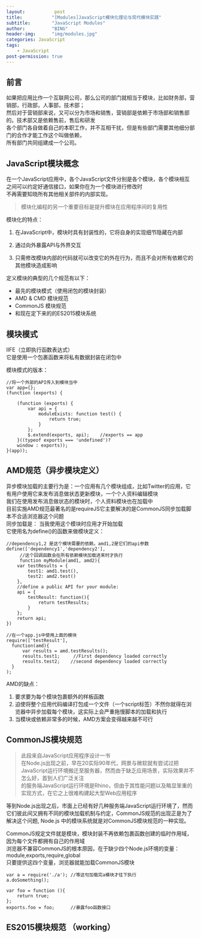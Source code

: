 ```yaml
---
layout:           post
title:           "[Modules]JavaScript模块化理论与现代模块实践"
subtitle:        "JavaScript Modules"
author:          "BING"
header-img:      "img/modules.jpg"    
categories: JavaScript
tags:
    - JavaScript
post-permission: true
---
```


## 前言     
如果把应用比作一个互联网公司，那么公司的部门就相当于模块，比如财务部，营销部，行政部，人事部，技术部；      
然后对于营销部来说，又可以分为市场和销售，营销部是依赖于市场部和销售部的。技术部又是依赖售前，售后和研发       
各个部门各自做着自己的本职工作，并不互相干扰，但是有些部门需要其他细分部门的合作才能工作这个叫做依赖，    
所有部门共同组建成一个公司。        
  
## JavaScript模块概念     
在一个JavaScript应用中，各个JavaScript文件分别是各个模块，各个模块相互之间可以约定好通信接口，如果你在为一个模块进行修改时    
不再需要知晓所有其他相关部件的内部实现。      
> 模块化编程的另一个重要目标是提升模块在应用程序间的复用性        

模块化的特点：
1. 在JavaScript中，模块时具有封装性的，它将自身的实现细节隐藏在内部     

2. 通过向外暴露API与外界交互   

3. 只需修改模块内部的代码就可以改变它的外在行为，而且不会对所有依赖它的其他模块造成影响        

定义模块的典型的几个规范有以下：     

* 最先的模块模式（使用闭包的模块封装）    
* AMD & CMD 模块规范    
* CommonJS 模块规范    
* 和现在定下来的的ES2015模块系统     

## 模块模式     
  IIFE（立即执行函数表达式）    
  它是使用一个包裹函数来将私有数据封装在闭包中      
  
  模块模式的版本：    

```      
//将一个外部的API传入到模块当中     
var app={};  
(function (exports) {
    
    (function (exports) {
        var api = {
            moduleExists: function test() {
                return true;
            }
        };
        $.extend(exports, api);    //exports == app
    }((typeof exports === 'undefined')?
    window : exports));
}(app));      
```        
          
## AMD规范（异步模块定义）     
异步模块加载的主要行为是：一个应用有几个模块组成，比如Twitter的应用，它有用户使用它来发布消息做状态更新模块，一个个人资料编辑模块      
我们在使用发布消息做状态的模块时，个人资料模块也在加载中    
目前实施AMD规范最著名的是requireJS它主要解决的是CommonJS同步加载脚本不合适浏览器这个问题   
同步加载是： 当我使用这个模块时应用才开始加载        
它使用名为define()的函数来做模块定义：       
```       
//dependency1,2 是这个模块需要的依赖。amd1,2是它们的api参数
define(['dependency1','dependency2'], 
     //这个回调函数会在所有依赖模块加载进来时才执行    
     function myModule(amd1, amd2){
    var testResults = {
        test1: amd1.test(),  
        test2: amd2.test()
    },
    //define a public API for your module:
    api = {
        testResult: function(){
            return testResults;
        }
    };
    return api;
})     

//在一个app.js中使用上面的模块    
require(['testResult'],
  function(amd){
      var results = amd.testResults();
      results.test1;     //First dependency loaded correctly
      results.test2;    //second dependency loaded correctly 
  }
);
```        
AMD的缺点：     
1. 要求要为每个模块包裹额外的样板函数      
2. 迫使将整个应用代码编译打包成一个文件（一个script标签）不然你就得在浏览器中异步加载每个模块，这实际上会严重拖慢脚本的加载和执行      
3. 当模块或依赖非常多的时候，AMD方案会变得越来越不可行      

## CommonJS模块规范       
> 此段来自JavaScript应用程序设计一书     
在Node.js出现之前，早在20实际90年代，网景与微软就有尝试过把JavaScript运行环境搬迁至服务器，然而由于缺乏应用场景，实际效果并不怎么好，首到人们广泛关注     
的服务端JavaScript运行环境是Rhino，但由于其性能问题以及略显笨重的实现方式，在它之上很难构建起大型Web应用程序     

等到Node.js出现之后，市面上已经有好几种服务端JavaScript运行环境了，然而它们彼此间又拥有不同的模块加载机制与约定，CommonJS规范的出现正是为了解决这个问题,
Node.js 中的模块系统就是对CommonJS模块规范的一种实现。     

CommonJS规定文件就是模块，模块封装不再依赖包裹函数创建的临时作用域，因为每个文件都拥有自己的作用域       
浏览器不兼容CommonJS的根本原因，在于缺少四个Node.js环境的变量：module,exports,require,global    
只要提供这四个变量，浏览器就能加载CommonJS模块       

```      
var a = require('./a'); //等这句加载完a模块才往下执行
a.doSomething();

var foo = function (){
    return true;
};       
exports.foo = foo;      //暴露foo函数接口        
```       

## ES2015模块规范 （working）


       







  
  
  
        
  
  
  